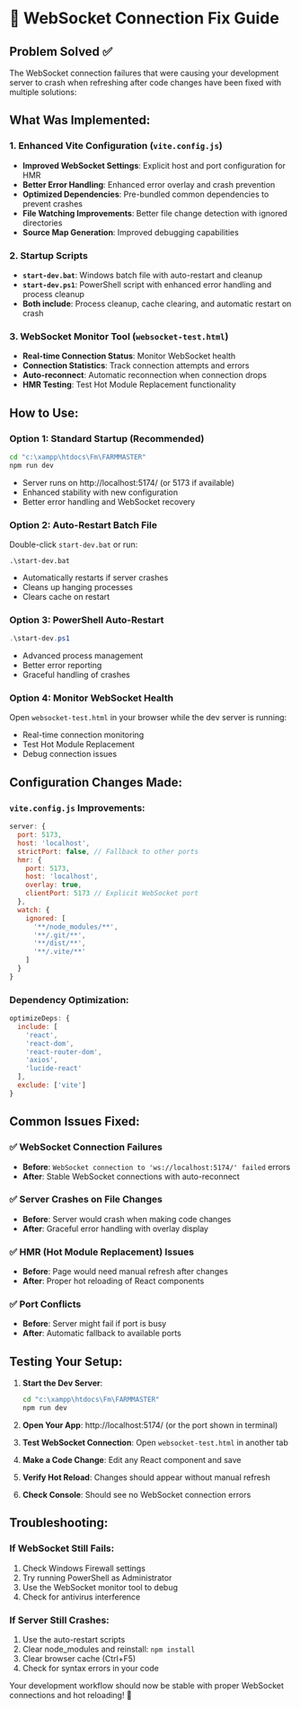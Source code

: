 # 🔧 WebSocket Connection Fix Guide

## Problem Solved ✅

The WebSocket connection failures that were causing your development server to crash when refreshing after code changes have been fixed with multiple solutions:

## What Was Implemented:

### 1. **Enhanced Vite Configuration** (`vite.config.js`)
- **Improved WebSocket Settings**: Explicit host and port configuration for HMR
- **Better Error Handling**: Enhanced error overlay and crash prevention
- **Optimized Dependencies**: Pre-bundled common dependencies to prevent crashes
- **File Watching Improvements**: Better file change detection with ignored directories
- **Source Map Generation**: Improved debugging capabilities

### 2. **Startup Scripts** 
- **`start-dev.bat`**: Windows batch file with auto-restart and cleanup
- **`start-dev.ps1`**: PowerShell script with enhanced error handling and process cleanup
- **Both include**: Process cleanup, cache clearing, and automatic restart on crash

### 3. **WebSocket Monitor Tool** (`websocket-test.html`)
- **Real-time Connection Status**: Monitor WebSocket health
- **Connection Statistics**: Track connection attempts and errors
- **Auto-reconnect**: Automatic reconnection when connection drops
- **HMR Testing**: Test Hot Module Replacement functionality

## How to Use:

### Option 1: Standard Startup (Recommended)
```bash
cd "c:\xampp\htdocs\Fm\FARMMASTER"
npm run dev
```
- Server runs on http://localhost:5174/ (or 5173 if available)
- Enhanced stability with new configuration
- Better error handling and WebSocket recovery

### Option 2: Auto-Restart Batch File
Double-click `start-dev.bat` or run:
```batch
.\start-dev.bat
```
- Automatically restarts if server crashes
- Cleans up hanging processes
- Clears cache on restart

### Option 3: PowerShell Auto-Restart
```powershell
.\start-dev.ps1
```
- Advanced process management
- Better error reporting
- Graceful handling of crashes

### Option 4: Monitor WebSocket Health
Open `websocket-test.html` in your browser while the dev server is running:
- Real-time connection monitoring
- Test Hot Module Replacement
- Debug connection issues

## Configuration Changes Made:

### `vite.config.js` Improvements:
```javascript
server: {
  port: 5173,
  host: 'localhost',
  strictPort: false, // Fallback to other ports
  hmr: {
    port: 5173,
    host: 'localhost',
    overlay: true,
    clientPort: 5173 // Explicit WebSocket port
  },
  watch: {
    ignored: [
      '**/node_modules/**', 
      '**/.git/**',
      '**/dist/**',
      '**/.vite/**'
    ]
  }
}
```

### Dependency Optimization:
```javascript
optimizeDeps: {
  include: [
    'react',
    'react-dom', 
    'react-router-dom',
    'axios',
    'lucide-react'
  ],
  exclude: ['vite']
}
```

## Common Issues Fixed:

### ✅ **WebSocket Connection Failures**
- **Before**: `WebSocket connection to 'ws://localhost:5174/' failed` errors
- **After**: Stable WebSocket connections with auto-reconnect

### ✅ **Server Crashes on File Changes**
- **Before**: Server would crash when making code changes
- **After**: Graceful error handling with overlay display

### ✅ **HMR (Hot Module Replacement) Issues**
- **Before**: Page would need manual refresh after changes
- **After**: Proper hot reloading of React components

### ✅ **Port Conflicts**
- **Before**: Server might fail if port is busy
- **After**: Automatic fallback to available ports

## Testing Your Setup:

1. **Start the Dev Server**:
   ```bash
   cd "c:\xampp\htdocs\Fm\FARMMASTER"
   npm run dev
   ```

2. **Open Your App**: http://localhost:5174/ (or the port shown in terminal)

3. **Test WebSocket Connection**: Open `websocket-test.html` in another tab

4. **Make a Code Change**: Edit any React component and save

5. **Verify Hot Reload**: Changes should appear without manual refresh

6. **Check Console**: Should see no WebSocket connection errors

## Troubleshooting:

### If WebSocket Still Fails:
1. Check Windows Firewall settings
2. Try running PowerShell as Administrator
3. Use the WebSocket monitor tool to debug
4. Check for antivirus interference

### If Server Still Crashes:
1. Use the auto-restart scripts
2. Clear node_modules and reinstall: `npm install`
3. Clear browser cache (Ctrl+F5)
4. Check for syntax errors in your code

Your development workflow should now be stable with proper WebSocket connections and hot reloading! 🚀